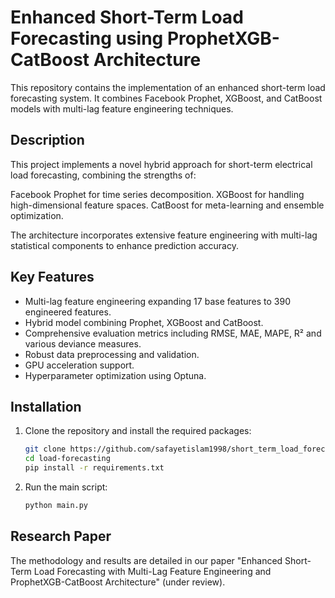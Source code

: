 # Enhanced Short-Term Load Forecasting using ProphetXGB-CatBoost Architecture

This repository contains the implementation of an enhanced short-term load forecasting system. It combines Facebook Prophet, XGBoost, and CatBoost models with multi-lag feature engineering techniques.

## Description

This project implements a novel hybrid approach for short-term electrical load forecasting, combining the strengths of:

Facebook Prophet for time series decomposition.
XGBoost for handling high-dimensional feature spaces.
CatBoost for meta-learning and ensemble optimization.

The architecture incorporates extensive feature engineering with multi-lag statistical components to enhance prediction accuracy.

## Key Features

- Multi-lag feature engineering expanding 17 base features to 390 engineered features.
- Hybrid model combining Prophet, XGBoost and CatBoost.
- Comprehensive evaluation metrics including RMSE, MAE, MAPE, R² and various deviance measures.
- Robust data preprocessing and validation.
- GPU acceleration support.
- Hyperparameter optimization using Optuna.

## Installation

1. Clone the repository and install the required packages:
    ```bash
    git clone https://github.com/safayetislam1998/short_term_load_forecast.git
    cd load-forecasting
    pip install -r requirements.txt
    ```
2. Run the main script:
    ```bash
    python main.py
    ```

## Research Paper
The methodology and results are detailed in our paper "Enhanced Short-Term Load Forecasting with Multi-Lag Feature Engineering and ProphetXGB-CatBoost Architecture" (under review).
